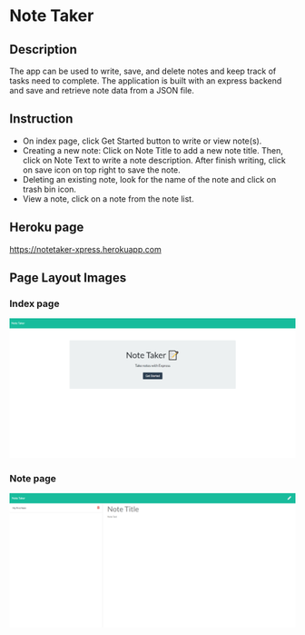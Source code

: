 # Note Taker
## Description
The app can be used to write, save, and delete notes and keep track of tasks need to complete. The application is built with an express backend and save and retrieve note data from a JSON file.
## Instruction
-	On index page, click Get Started button to write or view note(s).
-	Creating a new note: Click on Note Title to add a new note title. Then, click on Note Text to write a note description. After finish writing, click on save icon on top right to save the note.
-	Deleting an existing note, look for the name of the note and click on trash bin icon.
-	View a note, click on a note from the note list.
## Heroku page 
https://notetaker-xpress.herokuapp.com

## Page Layout Images
### Index page
![Index page image](./assets/index-page-image.png)

### Note page
![Notes page image](./assets/notes-page-image.png)
